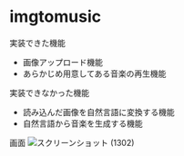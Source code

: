 ﻿# imgtomusic

実装できた機能
- 画像アップロード機能
- あらかじめ用意してある音楽の再生機能

 実装できなかった機能
 - 読み込んだ画像を自然言語に変換する機能
 - 自然言語から音楽を生成する機能

画面
![スクリーンショット (1302)](https://github.com/karasumarap/imgtomusic/assets/103629579/6f2fcc8a-8db8-4d1b-9693-701903efac54)




